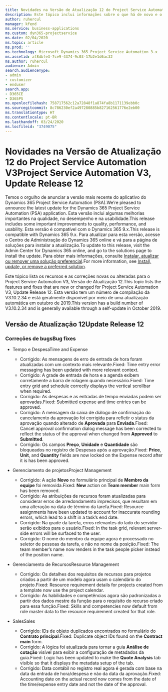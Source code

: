 ```yaml
---
title: Novidades na Versão de Atualização 12 do Project Service Automation V3
description: Este tópico inclui informações sobre o que há de novo e o que foi alterado na Versão da Atualização 12 do Project Service Automation V3.
author: ruhercul
manager: kfend
ms.service: business-applications
ms.custom: dyn365-projectservice
ms.date: 02/04/2020
ms.topic: article
ms.prod: ''
ms.technology: Microsoft Dynamics 365 Project Service Automation 3.x
ms.assetid: af8dbfe3-7ce9-4374-9c03-17b2e1d6ac32
ms.author: ruhercul
audience: Admin
search.audienceType:
- admin
- customizer
- enduser
search.app:
- D365CE
- D365PS
ms.openlocfilehash: 758717562c12a72848f1a874fa8b1171139ebb0c
ms.sourcegitcommit: 8c786230ef2a497280885b827162561776e2eb00
ms.translationtype: HT
ms.contentlocale: pt-BR
ms.lasthandoff: 03/24/2020
ms.locfileid: "3749075"
---
```

# <a name="project-service-automation-v3-update-release-12"></a><span data-ttu-id="829fe-103">Novidades na Versão de Atualização 12 do Project Service Automation V3</span><span class="sxs-lookup"><span data-stu-id="829fe-103">Project Service Automation V3, Update Release 12</span></span>
<span data-ttu-id="829fe-104">Temos o orgulho de anunciar a versão mais recente do aplicativo do Dynamics 365 Project Service Automation (PSA).</span><span class="sxs-lookup"><span data-stu-id="829fe-104">We’re pleased to announce the latest update for the Dynamics 365 Project Service Automation (PSA) application.</span></span> <span data-ttu-id="829fe-105">Esta versão inclui algumas melhorias importantes na qualidade, no desempenho e na usabilidade.</span><span class="sxs-lookup"><span data-stu-id="829fe-105">This release includes some important improvements to quality, performance, and usability.</span></span> <span data-ttu-id="829fe-106">Esta versão é compatível com o Dynamics 365 9.x.</span><span class="sxs-lookup"><span data-stu-id="829fe-106">This release is compatible with Dynamics 365 9.x.</span></span> <span data-ttu-id="829fe-107">Para atualizar para esta versão, acesse o Centro de Administração do Dynamics 365 online e vá para a página de soluções para instalar a atualização.</span><span class="sxs-lookup"><span data-stu-id="829fe-107">To update to this release, visit the Admin Center for Dynamics 365 online, and go to the solutions page to install the update.</span></span> <span data-ttu-id="829fe-108">Para obter mais informações, consulte [Instalar, atualizar ou remover uma solução preferencial](https://docs.microsoft.com/power-platform/admin/install-remove-preferred-solution).</span><span class="sxs-lookup"><span data-stu-id="829fe-108">For more information, see [Install, update, or remove a preferred solution](https://docs.microsoft.com/power-platform/admin/install-remove-preferred-solution).</span></span>

<span data-ttu-id="829fe-109">Este tópico lista os recursos e as correções novas ou alteradas para o Project Service Automation V3, Versão de Atualização 12.</span><span class="sxs-lookup"><span data-stu-id="829fe-109">This topic lists the features and fixes that are new or changed for Project Service Automation V3, Update Release 12.</span></span> <span data-ttu-id="829fe-110">Esta versão tem um número de compilação da V3.10.2.34 e está geralmente disponível por meio de uma atualização automática em outubro de 2019.</span><span class="sxs-lookup"><span data-stu-id="829fe-110">This version has a build number of V3.10.2.34 and is generally available through a self-update in October 2019.</span></span>

## <a name="update-release-12"></a><span data-ttu-id="829fe-111">Versão de Atualização 12</span><span class="sxs-lookup"><span data-stu-id="829fe-111">Update Release 12</span></span>

### <a name="bug-fixes"></a><span data-ttu-id="829fe-112">Correções de bugs</span><span class="sxs-lookup"><span data-stu-id="829fe-112">Bug fixes</span></span>

- <span data-ttu-id="829fe-113">Tempo e Despesa</span><span class="sxs-lookup"><span data-stu-id="829fe-113">Time and Expense</span></span>

    - <span data-ttu-id="829fe-114">Corrigido: As mensagens de erro de entrada de hora foram atualizadas com um contexto mais relevante.</span><span class="sxs-lookup"><span data-stu-id="829fe-114">Fixed: Time entry error messaging has been updated with more relevant context.</span></span>
    - <span data-ttu-id="829fe-115">Corrigido: A grade de entrada de hora e a agenda exibem corretamente a barra de rolagem quando necessário.</span><span class="sxs-lookup"><span data-stu-id="829fe-115">Fixed: Time entry grid and schedule correctly displays the vertical scrollbar when required.</span></span>
    - <span data-ttu-id="829fe-116">Corrigido: As despesas e as entradas de tempo enviadas podem ser aprovadas.</span><span class="sxs-lookup"><span data-stu-id="829fe-116">Fixed: Submitted expense and time entries can be approved.</span></span>
    - <span data-ttu-id="829fe-117">Corrigido: A mensagem da caixa de diálogo de confirmação do cancelamento da aprovação foi corrigida para refletir o status da aprovação quando alterado de **Aprovada** para **Enviada**.</span><span class="sxs-lookup"><span data-stu-id="829fe-117">Fixed: Cancel approval confirmation dialog message has been corrected to reflect the status of the approval when changed from **Approved** to **Submitted**.</span></span>
    - <span data-ttu-id="829fe-118">Corrigido: Os campos **Preço**, **Unidade** e **Quantidade** são bloqueados no registro de Despesas após a aprovação.</span><span class="sxs-lookup"><span data-stu-id="829fe-118">Fixed: **Price**, **Unit**, and **Quantity** fields are now locked on the Expense record after it is has been approved.</span></span>

- <span data-ttu-id="829fe-119">Gerenciamento de projetos</span><span class="sxs-lookup"><span data-stu-id="829fe-119">Project Management</span></span>

    - <span data-ttu-id="829fe-120">Corrigido: A ação **Novo** no formulário principal de **Membro da equipe** foi removida.</span><span class="sxs-lookup"><span data-stu-id="829fe-120">Fixed: **New** action on **Team member** main form has been removed.</span></span>
    - <span data-ttu-id="829fe-121">Corrigido: As atribuições de recursos foram atualizadas para considerar erros de arredondamento imprecisos, que resultam em uma alteração na data de término da tarefa.</span><span class="sxs-lookup"><span data-stu-id="829fe-121">Fixed: Resource assignments have been updated to account for inaccurate rounding errors, which lead to a shift in a task’s end date.</span></span>
    - <span data-ttu-id="829fe-122">Corrigido: Na grade da tarefa, erros relevantes do lado do servidor serão exibidos para o usuário.</span><span class="sxs-lookup"><span data-stu-id="829fe-122">Fixed: In the task grid, relevant server-side errors will be surfaced to the user.</span></span>
    - <span data-ttu-id="829fe-123">Corrigido: O nome do membro da equipe agora é processado no seletor de pessoas da tarefa, e não no nome da posição.</span><span class="sxs-lookup"><span data-stu-id="829fe-123">Fixed: The team member’s name now renders in the task people picker instead of the position name.</span></span>

- <span data-ttu-id="829fe-124">Gerenciamento de Recursos</span><span class="sxs-lookup"><span data-stu-id="829fe-124">Resource Management</span></span>

    - <span data-ttu-id="829fe-125">Corrigido: Os detalhes dos requisitos de recursos para projetos criados a partir de um modelo agora usam o calendário do projeto.</span><span class="sxs-lookup"><span data-stu-id="829fe-125">Fixed: Resource requirement details for projects created from a template now use the project calendar.</span></span>
    - <span data-ttu-id="829fe-126">Corrigido: As habilidades e competências agora são padronizadas a partir dos dados mestre da função para o requisito do recurso criado para essa função.</span><span class="sxs-lookup"><span data-stu-id="829fe-126">Fixed: Skills and competencies now default from role master data to the resource requirement created for that role.</span></span>

- <span data-ttu-id="829fe-127">Sales</span><span class="sxs-lookup"><span data-stu-id="829fe-127">Sales</span></span>

    - <span data-ttu-id="829fe-128">Corrigido: IDs de objeto duplicados encontrados no formulário do **Contrato principal**.</span><span class="sxs-lookup"><span data-stu-id="829fe-128">Fixed: Duplicate object IDs found on the **Contract main** form.</span></span>
    - <span data-ttu-id="829fe-129">Corrigido: A lógica foi atualizada para tornar a guia **Análise de cotação** visível para exibir a configuração de metadados da guia.</span><span class="sxs-lookup"><span data-stu-id="829fe-129">Fixed: Logic has been updated to make the **Quote Analysis** tab visible so that it displays the metadata setup of the tab.</span></span>
    - <span data-ttu-id="829fe-130">Corrigido: Data contábil no registro real agora é gerada com base na data da entrada de hora/despesa e não da data da aprovação.</span><span class="sxs-lookup"><span data-stu-id="829fe-130">Fixed: Accounting date on the actual record now comes from the date of the time/expense entry date and not the date of the approval.</span></span>
